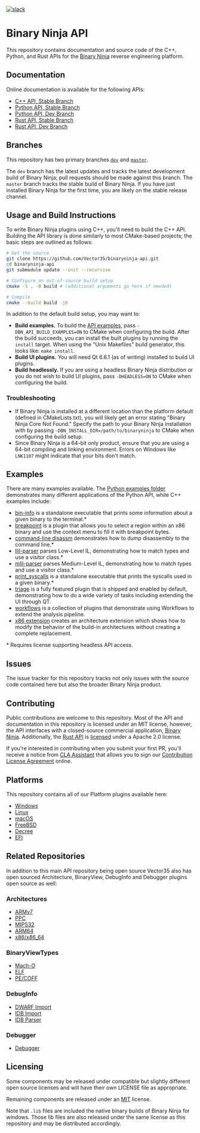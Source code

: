 [![slack](https://img.shields.io/badge/slack-binaryninja-red.svg?logo=slack)](https://slack.binary.ninja/)


# Binary Ninja API

This repository contains documentation and source code of the C++, Python, and Rust APIs for the [Binary Ninja](https://binary.ninja/) reverse engineering platform.

## Documentation

Online documentation is available for the following APIs:

- [C++ API, Stable Branch](https://api.binary.ninja/cpp/)
- [Python API, Stable Branch](https://api.binary.ninja/)
- [Python API, Dev Branch](https://dev-api.binary.ninja/)
- [Rust API, Stable Branch](https://rust.binary.ninja/)
- [Rust API, Dev Branch](https://rust-dev.binary.ninja/)

## Branches

This repository has two primary branches [`dev`](/Vector35/binaryninja-api/tree/dev/) and [`master`](/Vector35/binaryninja-api/tree/master/).

The `dev` branch has the latest updates and tracks the latest development build of Binary Ninja; pull requests should be made against this branch. The `master` branch tracks the stable build of Binary Ninja. If you have just installed Binary Ninja for the first time, you are likely on the stable release channel.

## Usage and Build Instructions

To write Binary Ninja plugins using C++, you'll need to build the C++ API. Building the API library is done similarly to most CMake-based projects; the basic steps are outlined as follows:

```Bash
# Get the source
git clone https://github.com/Vector35/binaryninja-api.git
cd binaryninja-api
git submodule update --init --recursive

# Configure an out-of-source build setup
cmake -S . -B build # (additional arguments go here if needed)

# Compile
cmake --build build -j8
```

In addition to the default build setup, you may want to:

- **Build examples.** To build the [API examples](#examples), pass `-DBN_API_BUILD_EXAMPLES=ON` to CMake when configuring the build. After the build succeeds, you can install the built plugins by running the `install` target. When using the "Unix Makefiles" build generator, this looks like: `make install`.
- **Build UI plugins.** You will need Qt 6.6.1 (as of writing) installed to build UI plugins.
- **Build headlessly.** If you are using a headless Binary Ninja distribution or you do not wish to build UI plugins, pass `-DHEADLESS=ON` to CMake when configuring the build.

### Troubleshooting

- If Binary Ninja is installed at a different location than the platform default (defined in CMakeLists.txt), you will likely get an error stating "Binary Ninja Core Not Found." Specify the path to your Binary Ninja installation with by passing `-DBN_INSTALL_DIR=/path/to/binaryninja` to CMake when configuring the build setup.
- Since Binary Ninja is a 64-bit only product, ensure that you are using a 64-bit compiling and linking environment. Errors on Windows like `LNK1107` might indicate that your bits don't match.

## Examples

There are many examples available. The [Python examples folder](https://github.com/Vector35/binaryninja-api/tree/dev/python/examples) demonstrates many different applications of the Python API, while C++ examples include:

- [bin-info](https://github.com/Vector35/binaryninja-api/tree/dev/examples/bin-info) is a standalone executable that prints some information about a given binary to the terminal.\*
- [breakpoint](https://github.com/Vector35/binaryninja-api/tree/dev/examples/breakpoint) is a plugin that allows you to select a region within an x86 binary and use the context menu to fill it with breakpoint bytes.
- [command-line disassm](https://github.com/Vector35/binaryninja-api/tree/dev/examples/cmdline_disasm) demonstrates how to dump disassembly to the command line.\*
- [llil-parser](https://github.com/Vector35/binaryninja-api/tree/dev/examples/llil_parser) parses Low-Level IL, demonstrating how to match types and use a visitor class.\*
- [mlil-parser](https://github.com/Vector35/binaryninja-api/tree/dev/examples/mlil_parser) parses Medium-Level IL, demonstrating how to match types and use a visitor class.\*
- [print_syscalls](https://github.com/Vector35/binaryninja-api/tree/dev/examples/print_syscalls) is a standalone executable that prints the syscalls used in a given binary.\*
- [triage](https://github.com/Vector35/binaryninja-api/tree/dev/examples/triage) is a fully featured plugin that is shipped and enabled by default, demonstrating how to do a wide variety of tasks including extending the UI through QT.
- [workflows](https://github.com/Vector35/binaryninja-api/tree/dev/examples/workflows) is a collection of plugins that demonstrate using Workflows to extend the analysis pipeline.
- [x86 extension](https://github.com/Vector35/binaryninja-api/tree/dev/examples/x86_extension) creates an architecture extension which shows how to modify the behavior of the build-in architectures without creating a complete replacement.

\* Requires license supporting headless API access.

## Issues

The issue tracker for this repository tracks not only issues with the source code contained here but also the broader Binary Ninja product.

## Contributing

Public contributions are welcome to this repository. Most of the API and documentation in this repository is licensed under an MIT license, however, the API interfaces with a closed-source commercial application, [Binary Ninja](https://binary.ninja). Additionally, the [Rust API](https://github.com/Vector35/binaryninja-api/tree/dev/rust) is [licensed](https://github.com/Vector35/binaryninja-api/tree/dev/rust/LICENSE) under a Apache 2.0 license.

If you're interested in contributing when you submit your first PR, you'll receive a notice from [CLA Assistant](https://cla-assistant.io/) that allows you to sign our [Contribution License Agreement](https://binary.ninja/cla.pdf) online.


## Platforms

This repository contains all of our Platform plugins available here:

* [Windows](https://github.com/Vector35/binaryninja-api/tree/dev/platform/windows)
* [Linux](https://github.com/Vector35/binaryninja-api/tree/dev/platform/linux)
* [macOS](https://github.com/Vector35/binaryninja-api/tree/dev/platform/mac)
* [FreeBSD](https://github.com/Vector35/binaryninja-api/tree/dev/platform/freebsd)
* [Decree](https://github.com/Vector35/binaryninja-api/tree/dev/platform/decree)
* [EFI](https://github.com/Vector35/binaryninja-api/tree/dev/platform/efi)


## Related Repositories

In addition to this main API repository being open source Vector35 also has open sourced Architecture, BinaryView, DebugInfo and Debugger plugins open source as well:

### Architectures

* [ARMv7](https://github.com/Vector35/arch-armv7)
* [PPC](https://github.com/Vector35/arch-ppc)
* [MIPS32](https://github.com/Vector35/arch-mips)
* [ARM64](https://github.com/Vector35/arch-arm64)
* [x86/x86_64](https://github.com/Vector35/arch-x86)

### BinaryViewTypes

* [Mach-O](https://github.com/Vector35/view-macho)
* [ELF](https://github.com/Vector35/view-elf)
* [PE/COFF](https://github.com/Vector35/view-pe)

### DebugInfo

* [DWARF Import](https://github.com/Vector35/binaryninja-api/tree/dev/rust/examples/dwarf/dwarf_import)
* [IDB Import](https://github.com/Vector35/idb-import-plugin)
* [IDB Parser](https://github.com/Vector35/idb-parser-rs)

### Debugger

* [Debugger](https://github.com/Vector35/debugger)

## Licensing

Some components may be released under compatible but slightly different open source licenses and will have their own LICENSE file as appropriate.

Remaining components are released under an [MIT](https://github.com/Vector35/binaryninja-api/blob/dev/LICENSE.txt) license.

Note that `.lib` files are included the native binary builds of Binary Ninja for windows. Those lib files are also released under the same license as this repository and may be distributed accordingly.
